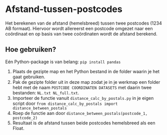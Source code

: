 # Afstand-tussen-postcodes
Het berekenen van de afstand (hemelsbreed) tussen twee postcodes (1234 AB formaat). Hiervoor wordt allereerst een postcode omgezet naar een coördinaat en op basis van twee coördinaten wordt de afstand berekend.

## Hoe gebruiken?
Eén Python-package is van belang: <code>pip install pandas</code>

1. Plaats de gezipte map en het Python bestand in de folder waarin je het gaat gebruiken. 
2. Pak de gezipte folder uit in deze map zodat je in je werkmap een folder hebt met de naam <code>POSTCODE COORDINATEN DATASETS</code> met daarin twee bestanden: <code>NL.txt NL_full.txt</code>.
3. Importeer de functie vanuit <code>distance_calc_by_postals.py</code> in je eigen script door <code>from distance_calc_by_postals import distance_between_postals</code> 
4. Roep de functie aan door <code>distance_between_postals(postcode_1, postcode_2)</code>
5. Resultaat is de afstand tussen beide postcodes hemelsbreed als een Float.
